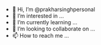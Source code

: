 - 👋 Hi, I’m @prakharsinghpersonal
- 👀 I’m interested in ...
- 🌱 I’m currently learning ...
- 💞️ I’m looking to collaborate on ...
- 📫 How to reach me ...

<!---
prakharsinghpersonal/prakharsinghpersonal is a ✨ special ✨ repository because its `README.md` (this file) appears on your GitHub profile.
You can click the Preview link to take a look at your changes.
--->
